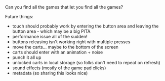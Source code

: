 Can you find all the games that let you find all the games?

Future things:

- touch should probably work by entering the button area and leaving the button area - which may be a big PITA
- performance issue all of the sudden!
- buttons releasing isn't working right with multiple presses
- move the carts... maybe to the bottom of the screen
- carts should enter with an animation + noise
- punch it all up
- unlocked carts in local storage (so folks don't need to repeat on refresh)
- sound effects (mostly of the game pad clicks)
- metadata (so sharing this looks nice)
